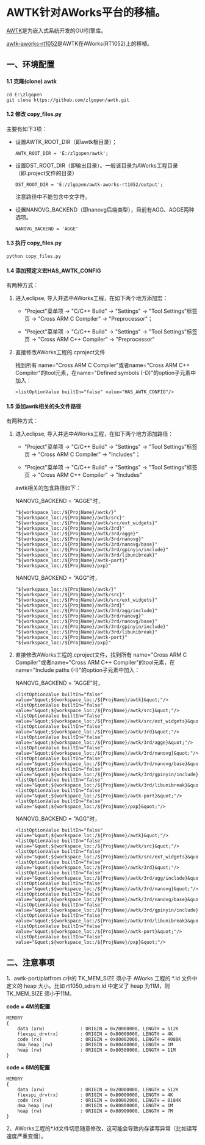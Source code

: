 # AWTK针对AWorks平台的移植。

[AWTK](https://github.com/zlgopen/awtk)是为嵌入式系统开发的GUI引擎库。

[awtk-aworks-rt1052](https://github.com/zlgopen/awtk-aworks-rt1052)是AWTK在AWorks(RT1052)上的移植。

## 一、环境配置

#### 1.1 克隆(clone)  awtk

```
cd E:\zlgopen
git clone https://github.com/zlgopen/awtk.git
```

#### 1.2 修改 copy\_files.py

  主要有如下3项：

- 设置AWTK_ROOT_DIR（即awtk根目录）；

  ```
  AWTK_ROOT_DIR = 'E:/zlgopen/awtk';
  ```


- 设置DST_ROOT_DIR（即输出目录）。一般该目录为AWorks工程目录（即.project文件的目录）

  ```
  DST_ROOT_DIR = 'E:/zlgopen/awtk-aworks-rt1052/output';
  ```

  注意路径中不能包含中文字符。

- 设置NANOVG_BACKEND（即nanovg后端类型），目前有AGG、AGGE两种选项。

  ```
  NANOVG_BACKEND = 'AGGE'
  ```

#### 1.3 执行 copy\_files.py

```
python copy_files.py
```

#### 1.4 添加预定义宏HAS\_AWTK\_CONFIG

  有两种方式：

1. 进入eclipse, 导入并选中AWorks工程，在如下两个地方添加宏：

   - "Project"菜单项 -> "C/C++ Build" -> "Settings" -> "Tool Settings"标签页 -> "Cross ARM C Compiler" -> "Preprocessor"；

   - "Project"菜单项 -> "C/C++ Build" -> "Settings" -> "Tool Settings"标签页 -> "Cross ARM C++ Compiler" -> "Preprocessor"

2. 直接修改AWorks工程的.cproject文件

   找到所有 name="Cross ARM C Compiler"或者name="Cross ARM C++ Compiler"的tool元素，在name="Defined symbols (-D)"的option子元素中加入：

   ```
   <listOptionValue builtIn="false" value="HAS_AWTK_CONFIG"/>
   ```

#### 1.5 添加awtk相关的头文件路径

  有两种方式：

1. 进入eclipse, 导入并选中AWorks工程，在如下两个地方添加路径：

   - "Project"菜单项 -> "C/C++ Build" -> "Settings" -> "Tool Settings"标签页 -> "Cross ARM C Compiler" -> "Includes"；

   - "Project"菜单项 -> "C/C++ Build" -> "Settings" -> "Tool Settings"标签页 -> "Cross ARM C++ Compiler" -> "Includes"

   awtk相关的包含路径如下：

   NANOVG_BACKEND = "AGGE"时，

   ```
   "${workspace_loc:/${ProjName}/awtk/}"
   "${workspace_loc:/${ProjName}/awtk/src}"
   "${workspace_loc:/${ProjName}/awtk/src/ext_widgets}"
   "${workspace_loc:/${ProjName}/awtk/3rd}"
   "${workspace_loc:/${ProjName}/awtk/3rd/agge}"
   "${workspace_loc:/${ProjName}/awtk/3rd/nanovg}"
   "${workspace_loc:/${ProjName}/awtk/3rd/nanovg/base}"
   "${workspace_loc:/${ProjName}/awtk/3rd/gpinyin/include}"
   "${workspace_loc:/${ProjName}/awtk/3rd/libunibreak}"
   "${workspace_loc:/${ProjName}/awtk-port}"
   "${workspace_loc:/${ProjName}/pxp}"
   ```
   NANOVG_BACKEND = "AGG"时，

   ```
   "${workspace_loc:/${ProjName}/awtk/}"
   "${workspace_loc:/${ProjName}/awtk/src}"
   "${workspace_loc:/${ProjName}/awtk/src/ext_widgets}"
   "${workspace_loc:/${ProjName}/awtk/3rd}"
   "${workspace_loc:/${ProjName}/awtk/3rd/agg/include}"
   "${workspace_loc:/${ProjName}/awtk/3rd/nanovg}"
   "${workspace_loc:/${ProjName}/awtk/3rd/nanovg/base}"
   "${workspace_loc:/${ProjName}/awtk/3rd/gpinyin/include}"
   "${workspace_loc:/${ProjName}/awtk/3rd/libunibreak}"
   "${workspace_loc:/${ProjName}/awtk-port}"
   "${workspace_loc:/${ProjName}/pxp}"
   ```

2. 直接修改AWorks工程的.cproject文件，找到所有 name="Cross ARM C Compiler"或者name="Cross ARM C++ Compiler"的tool元素，在name="Include paths (-I)"的option子元素中加入：

   NANOVG_BACKEND = "AGGE"时，

   ```
   <listOptionValue builtIn="false" value="&quot;${workspace_loc:/${ProjName}/awtk}&quot;"/>
   <listOptionValue builtIn="false" value="&quot;${workspace_loc:/${ProjName}/awtk/src}&quot;"/>
   <listOptionValue builtIn="false" value="&quot;${workspace_loc:/${ProjName}/awtk/src/ext_widgets}&quot;"/>
   <listOptionValue builtIn="false" value="&quot;${workspace_loc:/${ProjName}/awtk/3rd}&quot;"/>
   <listOptionValue builtIn="false" value="&quot;${workspace_loc:/${ProjName}/awtk/3rd/agge}&quot;"/>
   <listOptionValue builtIn="false" value="&quot;${workspace_loc:/${ProjName}/awtk/3rd/nanovg}&quot;"/>
   <listOptionValue builtIn="false" value="&quot;${workspace_loc:/${ProjName}/awtk/3rd/nanovg/base}&quot;"/>
   <listOptionValue builtIn="false" value="&quot;${workspace_loc:/${ProjName}/awtk/3rd/gpinyin/include}&quot;"/>
   <listOptionValue builtIn="false" value="&quot;${workspace_loc:/${ProjName}/awtk/3rd/libunibreak}&quot;"/>
   <listOptionValue builtIn="false" value="&quot;${workspace_loc:/${ProjName}/awtk-port}&quot;"/>
   <listOptionValue builtIn="false" value="&quot;${workspace_loc:/${ProjName}/pxp}&quot;"/>
   ```

   NANOVG_BACKEND = "AGG"时，

   ```
   <listOptionValue builtIn="false" value="&quot;${workspace_loc:/${ProjName}/awtk}&quot;"/>
   <listOptionValue builtIn="false" value="&quot;${workspace_loc:/${ProjName}/awtk/src}&quot;"/>
   <listOptionValue builtIn="false" value="&quot;${workspace_loc:/${ProjName}/awtk/src/ext_widgets}&quot;"/>
   <listOptionValue builtIn="false" value="&quot;${workspace_loc:/${ProjName}/awtk/3rd}&quot;"/>
   <listOptionValue builtIn="false" value="&quot;${workspace_loc:/${ProjName}/awtk/3rd/agg/include}&quot;"/>
   <listOptionValue builtIn="false" value="&quot;${workspace_loc:/${ProjName}/awtk/3rd/nanovg}&quot;"/>
   <listOptionValue builtIn="false" value="&quot;${workspace_loc:/${ProjName}/awtk/3rd/nanovg/base}&quot;"/>
   <listOptionValue builtIn="false" value="&quot;${workspace_loc:/${ProjName}/awtk/3rd/gpinyin/include}&quot;"/>
   <listOptionValue builtIn="false" value="&quot;${workspace_loc:/${ProjName}/awtk/3rd/libunibreak}&quot;"/>
   <listOptionValue builtIn="false" value="&quot;${workspace_loc:/${ProjName}/awtk-port}&quot;"/>
   <listOptionValue builtIn="false" value="&quot;${workspace_loc:/${ProjName}/pxp}&quot;"/>
   ```

## 二、注意事项

1、awtk-port/platfrom.c中的 TK_MEM_SIZE 须小于 AWorks 工程的 *.ld 文件中定义的 heap 大小。比如 rt1050_sdram.ld 中定义了 heap 为11M，则 TK_MEM_SIZE 须小于11M。

**code = 4M的配置**

```
MEMORY
{
    data (xrw)             : ORIGIN = 0x20000000, LENGTH = 512K
    flexspi_drv(rx)        : ORIGIN = 0x80000000, LENGTH = 4K
    code (rx)              : ORIGIN = 0x80002000, LENGTH = 4088K
    dma_heap (rw)          : ORIGIN = 0x80400000, LENGTH = 1M
    heap (rw)              : ORIGIN = 0x80500000, LENGTH = 11M
}
```

**code = 8M的配置**

```
MEMORY
{
    data (xrw)             : ORIGIN = 0x20000000, LENGTH = 512K
    flexspi_drv(rx)        : ORIGIN = 0x80000000, LENGTH = 4K
    code (rx)              : ORIGIN = 0x80002000, LENGTH = 8184K
    dma_heap (rw)          : ORIGIN = 0x80800000, LENGTH = 1M
    heap (rw)              : ORIGIN = 0x80900000, LENGTH = 7M
}
```

2、AWorks工程的*.ld文件切忌随意修改，这可能会导致内存读写异常（比如读写速度严重变慢）。